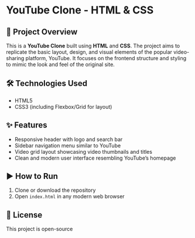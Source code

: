 # YouTube Clone - HTML & CSS

## 📖 Project Overview  
This is a **YouTube Clone** built using **HTML** and **CSS**. The project aims to replicate the basic layout, design, and visual elements of the popular video-sharing platform, YouTube. It focuses on the frontend structure and styling to mimic the look and feel of the original site.

## 🛠️ Technologies Used  
- HTML5  
- CSS3 (including Flexbox/Grid for layout)  

## ✨ Features  
- Responsive header with logo and search bar  
- Sidebar navigation menu similar to YouTube  
- Video grid layout showcasing video thumbnails and titles  
- Clean and modern user interface resembling YouTube’s homepage  

## ▶️ How to Run  
1. Clone or download the repository  
2. Open `index.html` in any modern web browser  


## 📄 License  
This project is open-source 
